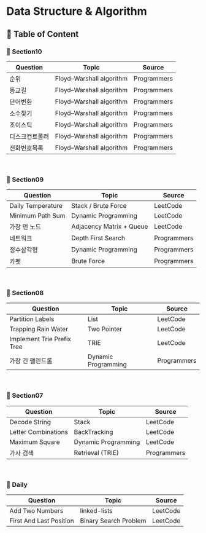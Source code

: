 # Data Structure & Algorithm

## 🌈 Table of Content

### 📍 Section10

| Question | Topic | Source |
| ------------- | ------------- | ------------- |
| 순위  | Floyd–Warshall algorithm  | Programmers |
| 등교길  | Floyd–Warshall algorithm  | Programmers |
| 단어변환  | Floyd–Warshall algorithm  | Programmers |
| 소수찾기  | Floyd–Warshall algorithm  | Programmers |
| 조이스틱  | Floyd–Warshall algorithm  | Programmers |
| 디스크컨트롤러  | Floyd–Warshall algorithm  | Programmers |
| 전화번호목록  | Floyd–Warshall algorithm  | Programmers |
<br>

### 📍 Section09

| Question | Topic | Source |
| ------------- | ------------- | ------------- |
| Daily Temperature  | Stack / Brute Force  | LeetCode |
| Minimum Path Sum  | Dynamic Programming  | LeetCode |
| 가장 먼 노드  | Adjacency Matrix + Queue  | LeetCode |
| 네트워크  | Depth First Search | Programmers |
| 정수삼각형  |  Dynamic Programming | Programmers |
| 카펫  | Brute Force | Programmers |

<br>

### 📍 Section08

| Question | Topic | Source |
| ------------- | ------------- | ------------- |
| Partition Labels  | List  | LeetCode |
| Trapping Rain Water |  Two Pointer | LeetCode |
| Implement Trie Prefix Tree  | TRIE | LeetCode |
| 가장 긴 팰린드롬  | Dynamic Programming | Programmers |

<br>

### 📍 Section07

| Question | Topic | Source |
| ------------- | ------------- | ------------- |
| Decode String  | Stack  | LeetCode |
| Letter Combinations  | BackTracking  | LeetCode |
| Maximum Square  | Dynamic Programming  | LeetCode |
| 가사 검색  | Retrieval (TRIE) | Programmers |
<br>

### 📍 Daily

| Question | Topic | Source |
| ------------- | ------------- | ------------- |
| Add Two Numbers  | linked-lists  | LeetCode |
| First And Last Position  | Binary Search Problem | LeetCode |

